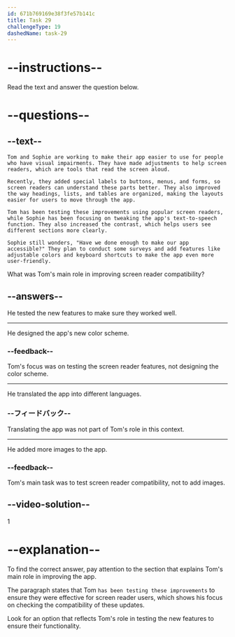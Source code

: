 ```yaml
---
id: 671b769169e38f3fe57b141c
title: Task 29
challengeType: 19
dashedName: task-29
---
```


<!-- READING -->

# --instructions--

Read the text and answer the question below.

# --questions--

## --text--

`Tom and Sophie are working to make their app easier to use for people who have visual impairments. They have made adjustments to help screen readers, which are tools that read the screen aloud.`

`Recently, they added special labels to buttons, menus, and forms, so screen readers can understand these parts better. They also improved the way headings, lists, and tables are organized, making the layouts easier for users to move through the app.`

`Tom has been testing these improvements using popular screen readers, while Sophie has been focusing on tweaking the app's text-to-speech function. They also increased the contrast, which helps users see different sections more clearly.`

`Sophie still wonders, "Have we done enough to make our app accessible?" They plan to conduct some surveys and add features like adjustable colors and keyboard shortcuts to make the app even more user-friendly.`

What was Tom's main role in improving screen reader compatibility?

## --answers--

He tested the new features to make sure they worked well.

---

He designed the app's new color scheme.

### --feedback--

Tom's focus was on testing the screen reader features, not designing the color scheme.

---

He translated the app into different languages.

### --フィードバック--

Translating the app was not part of Tom's role in this context.

---

He added more images to the app.

### --feedback--

Tom's main task was to test screen reader compatibility, not to add images.

## --video-solution--

1

# --explanation--

To find the correct answer, pay attention to the section that explains Tom's main role in improving the app.

The paragraph states that Tom `has been testing these improvements` to ensure they were effective for screen reader users, which shows his focus on checking the compatibility of these updates.

Look for an option that reflects Tom's role in testing the new features to ensure their functionality.
